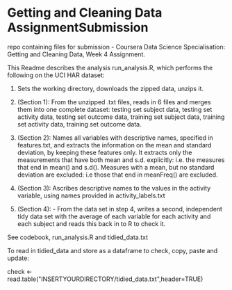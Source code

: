 # Getting and Cleaning Data AssignmentSubmission
repo containing files for submission - Coursera Data Science Specialisation: Getting and Cleaning Data, Week 4 Assignment.

This Readme describes the analysis run_analysis.R, which performs the following on the UCI HAR dataset:

1) Sets the working directory, downloads the zipped data, unzips it.

2) (Section 1): From the unzipped .txt files, reads in 6 files and merges them into one complete dataset: 
  testing set subject data,
  testing set activity data,
  testing set outcome data,
  training set subject data,
  training set activity data,
  training set outcome data.

3) (Section 2): Names all variables with descriptive names, specified in features.txt, and extracts the information on the mean and standard deviation, by keeping these features only. It extracts only the measurements that have both mean and s.d. explicitly: i.e. the measures that end in mean() and s.d(). Measures with a mean, but no standard deviation are excluded: i.e those that end in meanFreq() are excluded. 

4) (Section 3): Ascribes descriptive names to the values in the activity variable, using names provided in activity_labels.txt

5) (Section 4): - From the data set in step 4, writes a second, independent tidy data set with the average of each variable for each activity and each subject and reads this back in to R to check it.

See codebook, run_analysis.R and tidied_data.txt

To read in tidied_data and store as a dataframe to check, copy, paste and update:

check <- read.table("INSERTYOURDIRECTORY/tidied_data.txt",header=TRUE) 

